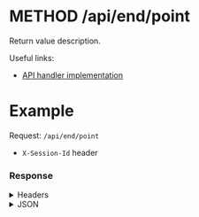 # METHOD /api/end/point
Return value description.

Useful links:
- [API handler implementation](link-to-implementation)


# Example
Request: `/api/end/point`
- `X-Session-Id` header

### Response
<details>
  <summary>Headers</summary>

  <br/>

  | Name              | Value                           |
  | ----------------- | ------------------------------- |
  | Content-Type      | application/json; charset=utf-8 |
  | Date              | Mon, 02 Aug 2021 15:13:12 GMT   |
  | Transfer-Encoding | chunked                         |
</details>  

<details>
  <summary>JSON</summary>

  <br/>

  ```json
  ```
</details>  